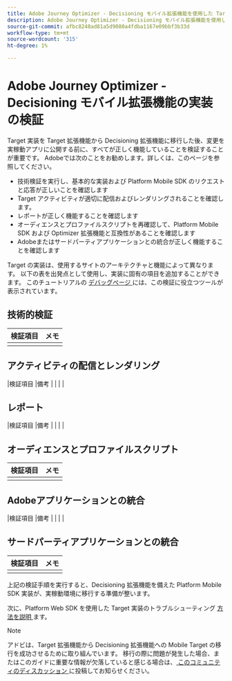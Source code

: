 ```yaml
---
title: Adobe Journey Optimizer - Decisioning モバイル拡張機能を使用した Target 実装の検証
description: Adobe Journey Optimizer - Decisioning モバイル拡張機能を使用してアクティビティを検証し、Adobe Target実装をデバッグする方法について説明します。
source-git-commit: afbc8248ad81a5d9080a4fdba1167e09bbf3b33d
workflow-type: tm+mt
source-wordcount: '315'
ht-degree: 1%

---
```


# Adobe Journey Optimizer - Decisioning モバイル拡張機能の実装の検証

Target 実装を Target 拡張機能から Decisioning 拡張機能に移行した後、変更を実稼動アプリに公開する前に、すべてが正しく機能していることを検証することが重要です。 Adobeでは次のことをお勧めします。詳しくは、このページを参照してください。

* 技術検証を実行し、基本的な実装および Platform Mobile SDK のリクエストと応答が正しいことを確認します
* Target アクティビティが適切に配信およびレンダリングされることを確認します。
* レポートが正しく機能することを確認します
* オーディエンスとプロファイルスクリプトを再確認して、Platform Mobile SDK および Optimizer 拡張機能と互換性があることを確認します
* Adobeまたはサードパーティアプリケーションとの統合が正しく機能することを確認します

Target の実装は、使用するサイトのアーキテクチャと機能によって異なります。 以下の表を出発点として使用し、実装に固有の項目を追加することができます。 このチュートリアルの [ デバッグページ ](debugging.md) には、この検証に役立つツールが表示されています。

## 技術的検証

| 検証項目 | メモ |
|---|---|
| | |


## アクティビティの配信とレンダリング

|検証項目 |備考 |
| | |

## レポート

|検証項目 |備考 |
| | |

## オーディエンスとプロファイルスクリプト

| 検証項目 | メモ |
|---|---|
| | |

## Adobeアプリケーションとの統合

|検証項目 |備考 |
| | |

## サードパーティアプリケーションとの統合

| 検証項目 | メモ |
|---|---|
| | |

上記の検証手順を実行すると、Decisioning 拡張機能を備えた Platform Mobile SDK 実装が、実稼動環境に移行する準備が整います。

次に、Platform Web SDK を使用した Target 実装のトラブルシューティング [ 方法を説明 ](debugging.md) ます。

>[!NOTE]
>
>アドビは、Target 拡張機能から Decisioning 拡張機能への Mobile Target の移行を成功させるために取り組んでいます。 移行の際に問題が発生した場合、またはこのガイドに重要な情報が欠落していると感じる場合は、[ このコミュニティのディスカッション ](https://experienceleaguecommunities.adobe.com/t5/adobe-experience-platform-data/tutorial-discussion-migrate-target-from-at-js-to-web-sdk/m-p/575587#M463) に投稿してお知らせください。
